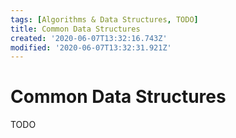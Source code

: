 ```yaml
---
tags: [Algorithms & Data Structures, TODO]
title: Common Data Structures
created: '2020-06-07T13:32:16.743Z'
modified: '2020-06-07T13:32:31.921Z'
---
```


# Common Data Structures

TODO
